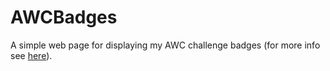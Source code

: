 # AWCBadges

A simple web page for displaying my AWC challenge badges (for more info see [here](https://anilist.co/forum/thread/4449)).
